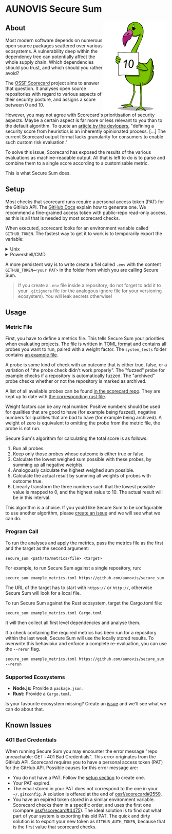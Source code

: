 # AUNOVIS Secure Sum

<img align="right" src="https://raw.githubusercontent.com/aunovis/secure_sum/main/img/secure_sam.svg" alt="Secure Sam, Secure Sum's mascot" width="200"/>

## About

Most modern software depends on numerous open source packages scattered over various ecosystems. A vulnerability deep within the dependency tree can potentially affect the whole supply chain. Which dependencies should you trust, and which should you rather avoid?

The [OSSF Scorecard](https://github.com/ossf/scorecard) project aims to answer that question. It analyses open source repositories with regard to various aspects of their security posture, and assigns a score between 0 and 10.

However, you may not agree with Scorecard's prioritisation of security aspects. Maybe a certain aspect is far more or less relevant to you than to the default algorithm. To quote an [article by the devlopers](https://openssf.org/blog/2024/04/17/beyond-scores-with-openssf-scorecard-granular-structured-results-for-custom-policy-enforcement/), "defining a security score from heuristics is an inherently opinionated process. [...] The current Scorecard output format lacks granularity for consumers to enable such custom risk evaluation."

To solve this issue, Scorecard has exposed the results of the various evaluations as machine-readable output. All that is left to do is to parse and combine them to a single score according to a customisable metric.

This is what Secure Sum does.

## Setup

Most checks that scorecard runs require a personal access token (PAT) for the GitHub API. The [GitHub Docs](https://docs.github.com/en/authentication/keeping-your-account-and-data-secure/managing-your-personal-access-tokens) explain how to generate one. We recommend a fine-grained access token with public-repo read-only access, as this is all that is needed by most scorecard checks.

When executed, scorecard looks for an environment variable called `GITHUB_TOKEN`. The fastest way to get it to work is to temporarily export the variable:
<details>
<summary>Unix</summary>

```bash
export GITHUB_TOKEN=<your PAT>
```

</details>

<details>
<summary>Powershell/CMD</summary>

```cmd
set GITHUB_TOKEN=<your PAT>
```

</details>

A more persistent way is to write create a fiel called `.env` with the content `GITHUB_TOKEN=<your PAT>` in the folder from which you are calling Secure Sum.

> If you create a `.env` file inside a repository, do not forget to add it to your `.gitignore` file (or the analogous ignore file for your versioning ecosystem). You will leak secrets otherwise!


## Usage

### Metric File

First, you have to define a metrics file. This tells Secure Sum your priorities when evaluating projects. The file is written in [TOML format](https://toml.io/) and contains all probes you want to run, paired with a weight factor. The `system_tests` folder contains [an example file](https://github.com/aunovis/secure_sum/blob/main/system_tests/example_metrics.toml).

A probe is some kind of check with an outcome that is either true, false, or a variation of "the probe check didn't work properly". The "fuzzed" probe for example checks if a repository is automatically fuzzed. The "archived" probe checks whether or not the repository is marked as archived.

A list of all available probes can be found [in the scorecard repo](https://github.com/ossf/scorecard/tree/main/probes). They are kept up to date with [the corresponding rust file](https://github.com/aunovis/secure_sum/blob/main/src/metric.rs).

Weight factors can be any real number. Positive numbers should be used for qualities that are good to have (for example being fuzzed), negative numbers for qualities that are bad to have (for example being archived). A weight of zero is equivalent to omitting the probe from the metric file, the probe is not run.

Secure Sum's algorithm for calculating the total score is as follows:
1. Run all probes.
2. Keep only those probes whose outcome is either true or false.
3. Calculate the lowest weighed sum possible with these probes, by summing up all negative weights.
4. Analogously calculate the highest weighed sum possible.
5. Calculate the actual result by summing all weights of probes with outcome true.
6. Linearly transform the three numbers such that the lowest possible value is mapped to 0, and the highest value to 10. The actual result will be in this interval.

This algorithm is a choice. If you yould like Secure Sum to be configurable to use another algorithm, please [create an issue](https://github.com/aunovis/secure_sum/issues) and we will see what we can do.

### Program Call

To run the analyses and apply the metrics, pass the metrics file as the first and the target as the second argument:
```
secure_sum <path/to/metrics/file> <target>
```

For example, to run Secure Sum against a single repository, run:
```
secure_sum example_metrics.toml https://github.com/aunovis/secure_sum
```
The URL of the target has to start with `https://` or `http://`, otherwise Secure Sum will look for a local file.

To run Secure Sum against the Rust ecosystem, target the Cargo.toml file:
```
secure_sum example_metrics.toml Cargo.toml
```
It will then collect all first level dependencies and analyse them.

If a check containing the required metrics has been run for a repository within the last week, Secure Sum will use the locally stored results. To overwrite this behavioiur and enforce a complete re-evaluation, you can use the `--rerun` flag.
```
secure_sum example_metrics.toml https://github.com/aunovis/secure_sum --rerun
```

### Supported Ecosystems

- **Node.js:** Provide a `package.json`.
- **Rust:** Provide a `Cargo.toml`.

Is your favourite ecosystem missing? Create an [issue](https://github.com/aunovis/secure_sum/issues) and we'll see what we can do about that.

## Known Issues

### 401 Bad Credentials

When running Secure Sum you may encounter the error message "repo unreachable: GET <URL>: 401 Bad Credentials". This error originates from the GitHub API.
Scorecard requires you to have a personal access token (PAT) for the GitHub API. Possible causes for this error message are:
- You do not have a PAT. Follow the [setup section](#setup) to create one.
- Your PAT expired.
- The email stored in your PAT does not correspond to the one in your `~/.gitconfig`. A solution is offered at the end of [ossf/scorecard#2559](https://github.com/ossf/scorecard/issues/2559).
- You have an expired token stored in a similar environment variable. Scorecard checks them in a specific order, and uses the first one (compare [ossf/scorecard#4475](https://github.com/ossf/scorecard/issues/4475)). The ideal solution is to find out what part of your system is exporting this old PAT. The quick and dirty solution is to export your new token as `GITHUB_AUTH_TOKEN`, because that is the first value that scorecard checks.
